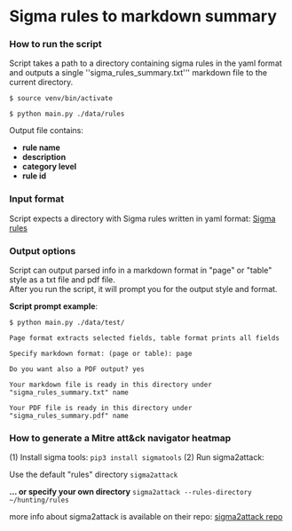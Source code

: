 # Sigma rules to markdown summary


### How to run the script
Script takes a path to a directory containing sigma rules in the yaml format and outputs a single ''sigma_rules_summary.txt''' markdown file to the current directory.


<code>$ source venv/bin/activate </code>

<code>$ python main.py ./data/rules </code>

Output file contains:
- **rule name**
- **description** 
- **category level**
- **rule id**

### Input format
Script expects a directory with Sigma rules written in yaml format: [Sigma rules](https://github.com/SigmaHQ/sigma) 

### Output options
Script can output parsed info in a  markdown format in "page" or "table" style as a txt file and pdf file.  
After you run the script, it will prompt you for the output style and format.  


**Script prompt example**:


`$ python main.py ./data/test/`

`Page format extracts selected fields, table format prints all fields`

`Specify markdown format: (page or table): page`

`Do you want also a PDF output? yes`

`Your markdown file is ready in this directory under "sigma_rules_summary.txt" name`

`Your PDF file is ready in this directory under "sigma_rules_summary.pdf" name`

### How to generate a Mitre att&ck navigator heatmap
(1) Install sigma tools: `pip3 install sigmatools`
(2) Run sigma2attack:

Use the default "rules" directory
 `sigma2attack`

**... or specify your own directory**
`sigma2attack --rules-directory ~/hunting/rules`

more info about sigma2attack is available on their repo: [sigma2attack repo](https://github.com/SigmaHQ/sigma#sigma2attack)
